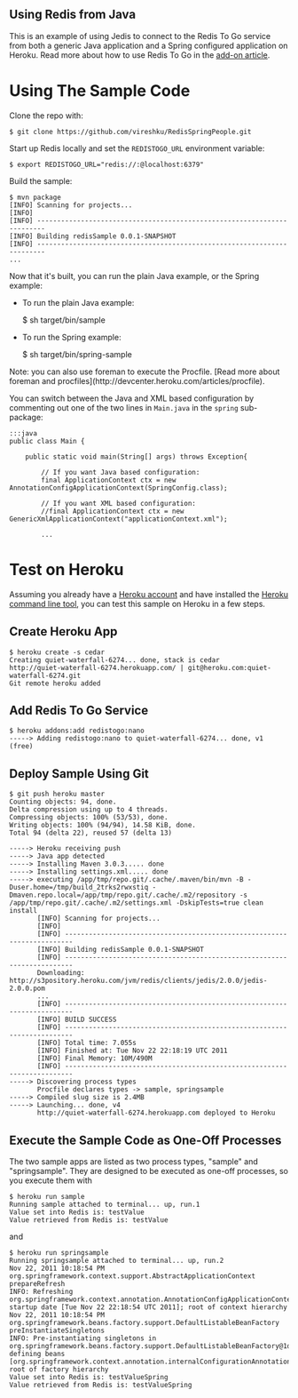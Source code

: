 ## Using Redis from Java

This is an example of using Jedis to connect to the Redis To Go service from both a generic Java application and a Spring configured application on Heroku. Read more about how to use Redis To Go in the [add-on article](http://devcenter.heroku.com/articles/redistogo).

# Using The Sample Code

Clone the repo with:

    $ git clone https://github.com/vireshku/RedisSpringPeople.git

Start up Redis locally and set the `REDISTOGO_URL` environment variable:

    $ export REDISTOGO_URL="redis://:@localhost:6379"

Build the sample:

    $ mvn package
    [INFO] Scanning for projects...
    [INFO]                                                                         
    [INFO] ------------------------------------------------------------------------
    [INFO] Building redisSample 0.0.1-SNAPSHOT
    [INFO] ------------------------------------------------------------------------
    ...

Now that it's built, you can run the plain Java example, or the Spring example:

* To run the plain Java example:

    $ sh target/bin/sample

* To run the Spring example:

    $ sh target/bin/spring-sample

<div class="callout" markdown="1">
Note: you can also use foreman to execute the Procfile. [Read more about foreman and procfiles](http://devcenter.heroku.com/articles/procfile).
</div>

You can switch between the Java and XML based configuration by commenting out one of the two lines in `Main.java` in the `spring` sub-package:

    :::java
    public class Main {

        public static void main(String[] args) throws Exception{

            // If you want Java based configuration:
        	final ApplicationContext ctx = new AnnotationConfigApplicationContext(SpringConfig.class);
    	
    		// If you want XML based configuration:
    		//final ApplicationContext ctx = new GenericXmlApplicationContext("applicationContext.xml");
        
            ...

# Test on Heroku

Assuming you already have a [Heroku account](http://heroku.com/signup) and have installed the [Heroku command line tool](http://devcenter.heroku.com/articles/java), you can test this sample on Heroku in a few steps.

## Create Heroku App

    $ heroku create -s cedar
    Creating quiet-waterfall-6274... done, stack is cedar
    http://quiet-waterfall-6274.herokuapp.com/ | git@heroku.com:quiet-waterfall-6274.git
    Git remote heroku added

## Add Redis To Go Service

    $ heroku addons:add redistogo:nano
    -----> Adding redistogo:nano to quiet-waterfall-6274... done, v1 (free)

## Deploy Sample Using Git

    $ git push heroku master
    Counting objects: 94, done.
    Delta compression using up to 4 threads.
    Compressing objects: 100% (53/53), done.
    Writing objects: 100% (94/94), 14.58 KiB, done.
    Total 94 (delta 22), reused 57 (delta 13)

    -----> Heroku receiving push
    -----> Java app detected
    -----> Installing Maven 3.0.3..... done
    -----> Installing settings.xml..... done
    -----> executing /app/tmp/repo.git/.cache/.maven/bin/mvn -B -Duser.home=/tmp/build_2trks2rwxstiq -Dmaven.repo.local=/app/tmp/repo.git/.cache/.m2/repository -s /app/tmp/repo.git/.cache/.m2/settings.xml -DskipTests=true clean install
           [INFO] Scanning for projects...
           [INFO]                                                                         
           [INFO] ------------------------------------------------------------------------
           [INFO] Building redisSample 0.0.1-SNAPSHOT
           [INFO] ------------------------------------------------------------------------
           Downloading: http://s3pository.heroku.com/jvm/redis/clients/jedis/2.0.0/jedis-2.0.0.pom
           ...
           [INFO] ------------------------------------------------------------------------
           [INFO] BUILD SUCCESS
           [INFO] ------------------------------------------------------------------------
           [INFO] Total time: 7.055s
           [INFO] Finished at: Tue Nov 22 22:18:19 UTC 2011
           [INFO] Final Memory: 10M/490M
           [INFO] ------------------------------------------------------------------------
    -----> Discovering process types
           Procfile declares types -> sample, springsample
    -----> Compiled slug size is 2.4MB
    -----> Launching... done, v4
           http://quiet-waterfall-6274.herokuapp.com deployed to Heroku

## Execute the Sample Code as One-Off Processes

The two sample apps are listed as two process types, "sample" and "springsample". They are designed to be executed as one-off processes, so you execute them with

    $ heroku run sample
    Running sample attached to terminal... up, run.1
    Value set into Redis is: testValue
    Value retrieved from Redis is: testValue

and

    $ heroku run springsample
    Running springsample attached to terminal... up, run.2
    Nov 22, 2011 10:18:54 PM org.springframework.context.support.AbstractApplicationContext prepareRefresh
    INFO: Refreshing org.springframework.context.annotation.AnnotationConfigApplicationContext@50a9ae05: startup date [Tue Nov 22 22:18:54 UTC 2011]; root of context hierarchy
    Nov 22, 2011 10:18:54 PM org.springframework.beans.factory.support.DefaultListableBeanFactory preInstantiateSingletons
    INFO: Pre-instantiating singletons in org.springframework.beans.factory.support.DefaultListableBeanFactory@1d10c424: defining beans [org.springframework.context.annotation.internalConfigurationAnnotationProcessor,org.springframework.context.annotation.internalAutowiredAnnotationProcessor,org.springframework.context.annotation.internalRequiredAnnotationProcessor,org.springframework.context.annotation.internalCommonAnnotationProcessor,springConfig,getJedisPool]; root of factory hierarchy
    Value set into Redis is: testValueSpring
    Value retrieved from Redis is: testValueSpring
